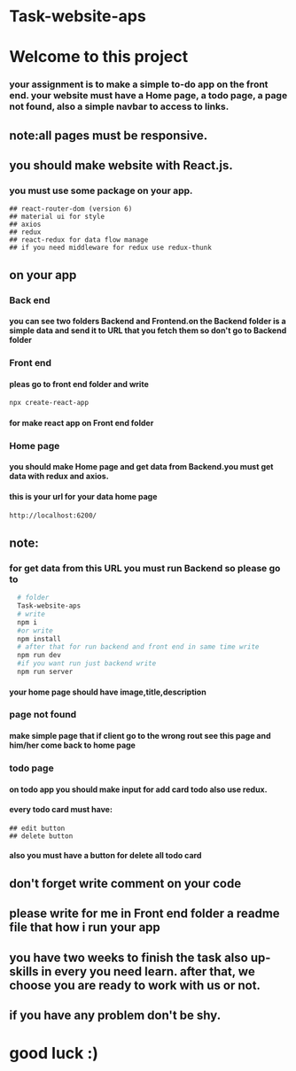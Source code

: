 # Task-website-aps

# Welcome to this project

### your assignment is to make a simple to-do app on the front end. your website must have a Home page, a todo page, a page not found, also a simple navbar to access to links.

## note:all pages must be responsive.

## you should make website with React.js.

### you must use some package on your app.

    ## react-router-dom (version 6)
    ## material ui for style
    ## axios
    ## redux
    ## react-redux for data flow manage
    ## if you need middleware for redux use redux-thunk

## on your app

### Back end

#### you can see two folders **Backend** and **Frontend**.on the Backend folder is a simple data and send it to URL that you fetch them so don't go to **Backend folder**

### Front end

#### pleas go to front end folder and write

```bash
npx create-react-app
```

#### for make react app on Front end folder

### Home page

#### you should make Home page and get data from Backend.you must get data with **redux** and **axios**.

#### this is your url for your **data home page**

```bash
http://localhost:6200/
```

## note:

### for get data from this URL you must run Backend so please go to

```bash
  # folder
  Task-website-aps
  # write
  npm i
  #or write
  npm install
  # after that for run backend and front end in same time write
  npm run dev
  #if you want run just backend write
  npm run server
```

#### your home page should have **image**,**title**,**description**

### page not found
#### make simple page that if client go to the wrong rout see this page and him/her come back to home page
### todo page

#### on todo app you should make input for add card todo also use **redux**.

#### every todo card must have:

    ## edit button
    ## delete button

#### also you must have a button for delete all todo card

## don't forget write comment on your code
## please write for me in Front end folder a readme file that how i run your app
## you have two weeks to finish the task also up-skills in every you need learn. after that, we choose you are ready to work with us or not.
## if you have any problem don't be shy.
# good luck :)

